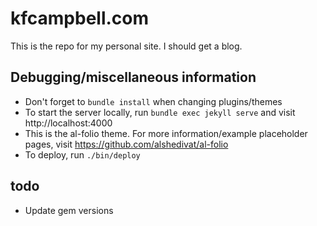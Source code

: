 # kfcampbell.com

This is the repo for my personal site. I should get a blog.

## Debugging/miscellaneous information

- Don't forget to `bundle install` when changing plugins/themes
- To start the server locally, run `bundle exec jekyll serve` and visit http://localhost:4000
- This is the al-folio theme. For more information/example placeholder pages, visit https://github.com/alshedivat/al-folio
- To deploy, run `./bin/deploy`

## todo

- Update gem versions